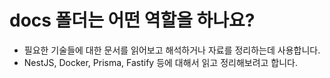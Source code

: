 # docs 폴더는 어떤 역할을 하나요?

- 필요한 기술들에 대한 문서를 읽어보고 해석하거나 자료를 정리하는데 사용합니다.
- NestJS, Docker, Prisma, Fastify 등에 대해서 읽고 정리해보려고 합니다.
